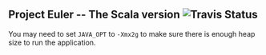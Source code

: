 ## Project Euler -- The Scala version ![Travis Status](https://travis-ci.org/fedcuit/projecteuler.svg?branch=master)

You may need to set `JAVA_OPT` to `-Xmx2g` to make sure there is enough heap size to run the application.
